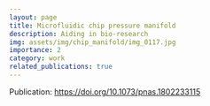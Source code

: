 ```yaml
---
layout: page
title: Microfluidic chip pressure manifold
description: Aiding in bio-research
img: assets/img/chip_manifold/img_0117.jpg
importance: 2
category: work
related_publications: true
---
```


Publication: https://doi.org/10.1073/pnas.1802233115
